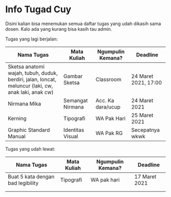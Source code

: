 # Info Tugad Cuy
Disini kalian bisa menemukan semua daftar tugas yang udah dikasih sama dosen. Kalo ada yang kurang bisa kasih tau admin.

Tugas yang lagi berjalan:

| Nama Tugas                                                   | Mata Kuliah      | Ngumpulin Kemana? | Deadline             |
| ------------------------------------------------------------ | ---------------- | ----------------- | -------------------- |
| Sketsa anatomi wajah, tubuh, duduk, berdiri, jalan, loncat, meluncur (laki, cw, anak laki, anak cw) | Gambar Sketsa    | Classroom         | 24 Maret 2021, 17:00 |
| Nirmana Mika                                                 | Semangat Nirmana | Acc. Ka dara/ucup | 24 Maret 2021        |
| Kerning                                                      | Tipografi        | WA Pak Hari       | 25 Maret 2021        |
| Graphic Standard Manual                                      | Identitas Visual | WA Pak RG         | Secepatnya wkwk      |

Tugas yang udah lewat:

| Nama Tugas                        | Mata Kuliah | Ngumpulin Kemana? | Deadline      |
| --------------------------------- | ----------- | ----------------- | ------------- |
| Buat 5 kata dengan bad legibility | Tipografi   | WA pak hari       | 17 Maret 2021 |
|                                   |             |                   |               |
|                                   |             |                   |               |

